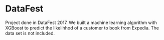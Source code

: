 # DataFest
Project done in DataFest 2017. We built a machine learning algorithm with XGBoost to predict the likelihhod of a customer to book from Expedia. The data set is not included.

